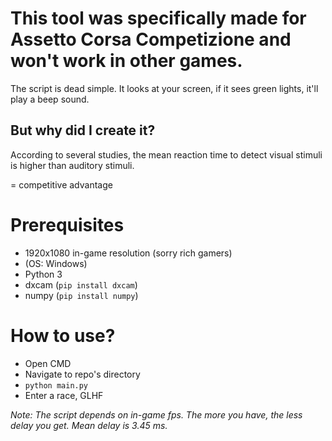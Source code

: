 # This tool was specifically made for Assetto Corsa Competizione and won't work in other games.
The script is dead simple. It looks at your screen, if it sees green lights, it'll play a beep sound.

## But why did I create it?

According to several studies, the mean reaction time to detect visual stimuli is higher than auditory stimuli.

= competitive advantage

# Prerequisites
- 1920x1080 in-game resolution (sorry rich gamers)
- (OS: Windows)
- Python 3
- dxcam (`pip install dxcam`)
- numpy (`pip install numpy`)

# How to use?
- Open CMD
- Navigate to repo's directory
- `python main.py`
- Enter a race, GLHF

_Note: The script depends on in-game fps. The more you have, the less delay you get._
_Mean delay is 3.45 ms._
